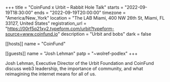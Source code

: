 +++
title = "CoinFund x Urbit – Rabbit Hole Talk"
starts = "2022-09-19T18:30:00"
ends = "2022-09-19T20:00:00"
timezone = "America/New_York"
location = "The LAB Miami, 400 NW 26th St, Miami, FL 33127, United States"
registration_url = "https://00rf5q21xy2.typeform.com/urbit?typeform-source=www.coinfund.io"
description = "Urbit and bobs"
dark = false

[[hosts]]
name = "CoinFund"

[[guests]]
name = "Josh Lehman"
patp = "~wolref-podlex"
+++

Josh Lehman, Executive Director of the Urbit Foundation and CoinFund discuss web3 leadership, the importance of community, and  what reimagining the internet means for all of us.
